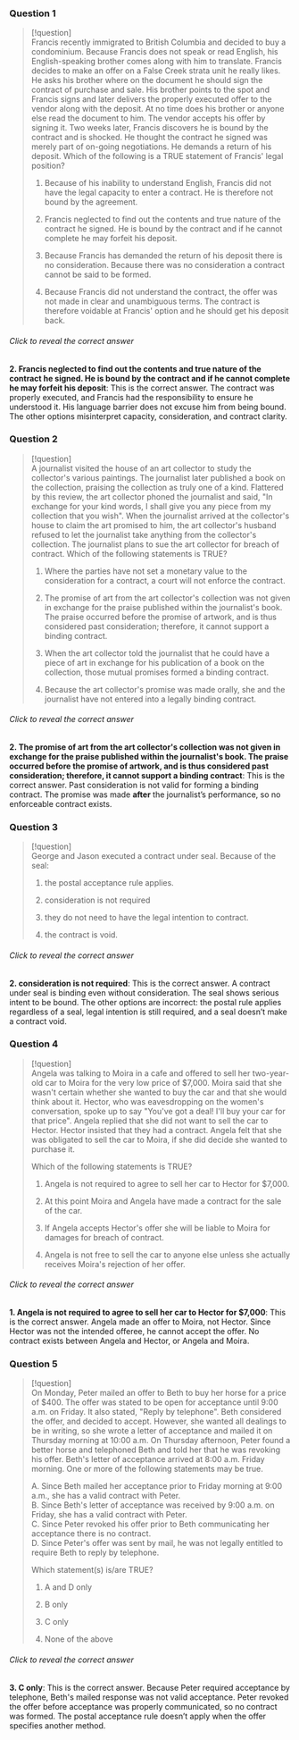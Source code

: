 ### Question 1

> [!question]  
> Francis recently immigrated to British Columbia and decided to buy a condominium. Because Francis does not speak or read English, his English-speaking brother comes along with him to translate. Francis decides to make an offer on a False Creek strata unit he really likes. He asks his brother where on the document he should sign the contract of purchase and sale. His brother points to the spot and Francis signs and later delivers the properly executed offer to the vendor along with the deposit. At no time does his brother or anyone else read the document to him. The vendor accepts his offer by signing it. Two weeks later, Francis discovers he is bound by the contract and is shocked. He thought the contract he signed was merely part of on-going negotiations. He demands a return of his deposit. Which of the following is a TRUE statement of Francis' legal position?
> 
> 1. Because of his inability to understand English, Francis did not have the legal capacity to enter a contract. He is therefore not bound by the agreement.
>     
> 2. Francis neglected to find out the contents and true nature of the contract he signed. He is bound by the contract and if he cannot complete he may forfeit his deposit.
>     
> 3. Because Francis has demanded the return of his deposit there is no consideration. Because there was no consideration a contract cannot be said to be formed.
>     
> 4. Because Francis did not understand the contract, the offer was not made in clear and unambiguous terms. The contract is therefore voidable at Francis' option and he should get his deposit back.
>     

###### Click to reveal the correct answer

**2. Francis neglected to find out the contents and true nature of the contract he signed. He is bound by the contract and if he cannot complete he may forfeit his deposit**: This is the correct answer. The contract was properly executed, and Francis had the responsibility to ensure he understood it. His language barrier does not excuse him from being bound. The other options misinterpret capacity, consideration, and contract clarity.

### Question 2

> [!question]  
> A journalist visited the house of an art collector to study the collector's various paintings. The journalist later published a book on the collection, praising the collection as truly one of a kind. Flattered by this review, the art collector phoned the journalist and said, "In exchange for your kind words, I shall give you any piece from my collection that you wish". When the journalist arrived at the collector's house to claim the art promised to him, the art collector's husband refused to let the journalist take anything from the collector's collection. The journalist plans to sue the art collector for breach of contract. Which of the following statements is TRUE?
> 
> 1. Where the parties have not set a monetary value to the consideration for a contract, a court will not enforce the contract.
>     
> 2. The promise of art from the art collector's collection was not given in exchange for the praise published within the journalist's book. The praise occurred before the promise of artwork, and is thus considered past consideration; therefore, it cannot support a binding contract.
>     
> 3. When the art collector told the journalist that he could have a piece of art in exchange for his publication of a book on the collection, those mutual promises formed a binding contract.
>     
> 4. Because the art collector's promise was made orally, she and the journalist have not entered into a legally binding contract.
>     

###### Click to reveal the correct answer

**2. The promise of art from the art collector's collection was not given in exchange for the praise published within the journalist's book. The praise occurred before the promise of artwork, and is thus considered past consideration; therefore, it cannot support a binding contract**: This is the correct answer. Past consideration is not valid for forming a binding contract. The promise was made **after** the journalist’s performance, so no enforceable contract exists.

### Question 3

> [!question]  
> George and Jason executed a contract under seal. Because of the seal:
> 
> 1. the postal acceptance rule applies.
>     
> 2. consideration is not required
>     
> 3. they do not need to have the legal intention to contract.
>     
> 4. the contract is void.
>     

###### Click to reveal the correct answer

**2. consideration is not required**: This is the correct answer. A contract under seal is binding even without consideration. The seal shows serious intent to be bound. The other options are incorrect: the postal rule applies regardless of a seal, legal intention is still required, and a seal doesn’t make a contract void.

### Question 4

> [!question]  
> Angela was talking to Moira in a cafe and offered to sell her two-year-old car to Moira for the very low price of $7,000. Moira said that she wasn't certain whether she wanted to buy the car and that she would think about it. Hector, who was eavesdropping on the women's conversation, spoke up to say "You've got a deal! I'll buy your car for that price". Angela replied that she did not want to sell the car to Hector. Hector insisted that they had a contract. Angela felt that she was obligated to sell the car to Moira, if she did decide she wanted to purchase it.
> 
> Which of the following statements is TRUE?
> 
> 1. Angela is not required to agree to sell her car to Hector for $7,000.
>     
> 2. At this point Moira and Angela have made a contract for the sale of the car.
>     
> 3. If Angela accepts Hector's offer she will be liable to Moira for damages for breach of contract.
>     
> 4. Angela is not free to sell the car to anyone else unless she actually receives Moira's rejection of her offer.
>     

###### Click to reveal the correct answer

**1. Angela is not required to agree to sell her car to Hector for $7,000**: This is the correct answer. Angela made an offer to Moira, not Hector. Since Hector was not the intended offeree, he cannot accept the offer. No contract exists between Angela and Hector, or Angela and Moira.

### Question 5

> [!question]  
> On Monday, Peter mailed an offer to Beth to buy her horse for a price of $400. The offer was stated to be open for acceptance until 9:00 a.m. on Friday. It also stated, "Reply by telephone". Beth considered the offer, and decided to accept. However, she wanted all dealings to be in writing, so she wrote a letter of acceptance and mailed it on Thursday morning at 10:00 a.m. On Thursday afternoon, Peter found a better horse and telephoned Beth and told her that he was revoking his offer. Beth's letter of acceptance arrived at 8:00 a.m. Friday morning. One or more of the following statements may be true.
> 
> A. Since Beth mailed her acceptance prior to Friday morning at 9:00 a.m., she has a valid contract with Peter.  
> B. Since Beth's letter of acceptance was received by 9:00 a.m. on Friday, she has a valid contract with Peter.  
> C. Since Peter revoked his offer prior to Beth communicating her acceptance there is no contract.  
> D. Since Peter's offer was sent by mail, he was not legally entitled to require Beth to reply by telephone.
> 
> Which statement(s) is/are TRUE?
> 
> 1. A and D only
>     
> 2. B only
>     
> 3. C only
>     
> 4. None of the above
>     

###### Click to reveal the correct answer

**3. C only**: This is the correct answer. Because Peter required acceptance by telephone, Beth's mailed response was not valid acceptance. Peter revoked the offer before acceptance was properly communicated, so no contract was formed. The postal acceptance rule doesn’t apply when the offer specifies another method.
